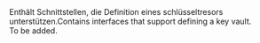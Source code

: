 <Namespace Name="Microsoft.Azure.Management.KeyVault.Fluent.Vault.Definition">
  <Docs>
    <summary><span data-ttu-id="e74a8-101">Enthält Schnittstellen, die Definition eines schlüsseltresors unterstützen.</span><span class="sxs-lookup"><span data-stu-id="e74a8-101">Contains interfaces that support defining a key vault.</span></span></summary> 
    <remarks>To be added.</remarks>
  </Docs>
</Namespace>
